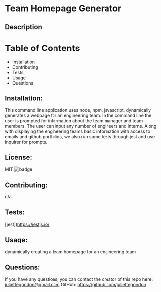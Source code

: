 
  # Team Homepage Generator

  ## Description
  

  # Table of Contents
  *  Installation 
  *  Contributing 
  *  Tests 
  *  Usage 
  *  Questions 

  ## Installation:
  This command line application uses node, npm, javascript, dynamically generates a webpage for an engineering team. In the command line the user is prompted for information about the team manager and team members. The user can input any number of engineers and interns. Along with displaying the engineering teams basic information with access to emails and github portfolios, we also run some tests through jest and use inquirer for prompts.  

  ## License:
  MIT
  ![badge](https://img.shields.io/badge/license-MIT-green) 
  

  ## Contributing:
  n/a

  ## Tests:
  [jest](https://jestjs.io/

  ## Usage:
  dynamically creating a team homepage for an engineering team 
  ## Questions: 

If you have any questions, you can contact the creator of this repo here: [juliettegondon@gmail.com](mailto:juliettegondon@gmail.com)
GitHub: https://github.com/juliettegondon
